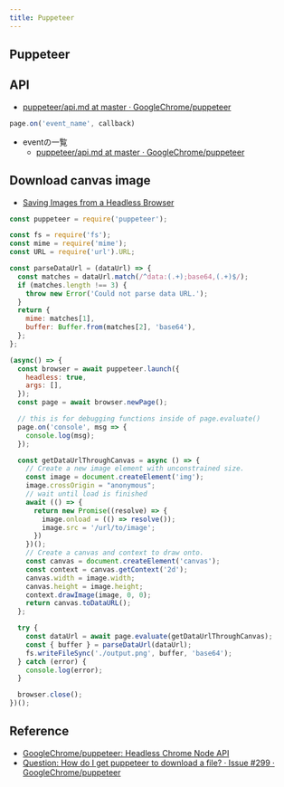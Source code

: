 ```yaml
---
title: Puppeteer
---
```


## Puppeteer

## API
* [puppeteer/api.md at master · GoogleChrome/puppeteer](https://github.com/GoogleChrome/puppeteer/blob/master/docs/api.md)


```javascript
page.on('event_name', callback)
```

* eventの一覧
    * [puppeteer/api.md at master · GoogleChrome/puppeteer](https://github.com/GoogleChrome/puppeteer/blob/master/docs/api.md#class-page)


## Download canvas image
* [Saving Images from a Headless Browser](https://intoli.com/blog/saving-images/)

```javascript
const puppeteer = require('puppeteer');

const fs = require('fs');
const mime = require('mime');
const URL = require('url').URL;

const parseDataUrl = (dataUrl) => {
  const matches = dataUrl.match(/^data:(.+);base64,(.+)$/);
  if (matches.length !== 3) {
    throw new Error('Could not parse data URL.');
  }
  return {
    mime: matches[1],
    buffer: Buffer.from(matches[2], 'base64'),
  };
};

(async() => {
  const browser = await puppeteer.launch({
    headless: true,
    args: [],
  });
  const page = await browser.newPage();

  // this is for debugging functions inside of page.evaluate()
  page.on('console', msg => {
    console.log(msg);
  });

  const getDataUrlThroughCanvas = async () => {
    // Create a new image element with unconstrained size.
    const image = document.createElement('img');
    image.crossOrigin = "anonymous";
    // wait until load is finished
    await (() => {
      return new Promise((resolve) => {
        image.onload = (() => resolve());
        image.src = '/url/to/image';
      })
    })();
    // Create a canvas and context to draw onto.
    const canvas = document.createElement('canvas');
    const context = canvas.getContext('2d');
    canvas.width = image.width;
    canvas.height = image.height;
    context.drawImage(image, 0, 0);
    return canvas.toDataURL();
  };

  try {
    const dataUrl = await page.evaluate(getDataUrlThroughCanvas);
    const { buffer } = parseDataUrl(dataUrl);
    fs.writeFileSync('./output.png', buffer, 'base64');
  } catch (error) {
    console.log(error);
  }

  browser.close();
})();
```


## Reference
* [GoogleChrome/puppeteer: Headless Chrome Node API](https://github.com/GoogleChrome/puppeteer)
* [Question: How do I get puppeteer to download a file? · Issue #299 · GoogleChrome/puppeteer](https://github.com/GoogleChrome/puppeteer/issues/299)
